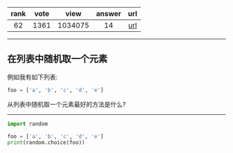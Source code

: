 
| rank | vote | view | answer | url |
|:-:|:-:|:-:|:-:|:-:|
|62|1361|1034075|14| [url](http://stackoverflow.com/questions/306400/how-to-randomly-select-an-item-from-a-list) |
***

## 在列表中随机取一个元素

例如我有如下列表:

```python
foo = ['a', 'b', 'c', 'd', 'e']
```

从列表中随机取一个元素最好的方法是什么?

***

```python
import random

foo = ['a', 'b', 'c', 'd', 'e']
print(random.choice(foo))
```